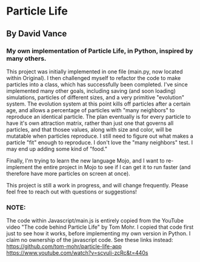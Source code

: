# Particle Life
## By David Vance

### My own implementation of Particle Life, in Python, inspired by many others.

This project was initially implemented in one file (main.py, now located within Original). I then challenged myself to 
refactor the code to make particles into a class, which has successfully been completed. I've since implemented many 
other goals, including saving (and soon loading) simulations, particles of different sizes, and a very primitive "evolution"
system. The evolution system at this point kills off particles after a certain age, and allows a percentage of particles
with "many neighbors" to reproduce an identical particle. The plan eventually is for every particle to have it's own
attraction matrix, rather than just one that governs all particles, and that thosee values, along with size and color, will be mutatable when particles reproduce. I still need to figure out what makes a particle "fit" enough to reproduce. I don't
love the "many neighbors" test. I may end up adding some kind of "food."

Finally, I'm trying to learn the new language Mojo, and I want to re-implement the entire project in Mojo to see if 
I can get it to run faster (and therefore have more particles on screen at once).

This project is still a work in progress, and will change frequently. Please feel free to reach out with questions or
suggestions!

### NOTE:
The code within Javascript/main.js is entirely copied from the YouTube video "The code behind Particle Life" by Tom Mohr.
I copied that code first just to see how it works, before implementing my own version in Python.
I claim no ownership of the javascript code. See these links instead:
https://github.com/tom-mohr/particle-life-app
https://www.youtube.com/watch?v=scvuli-zcRc&t=440s
